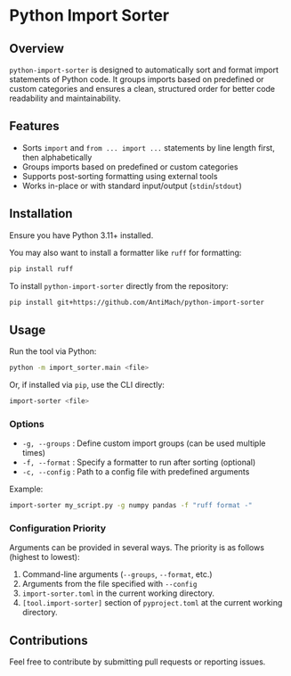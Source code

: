 # Python Import Sorter

## Overview

`python-import-sorter` is designed to automatically sort and format import statements of Python code.
It groups imports based on predefined or custom categories and ensures a clean, structured order for better code readability and maintainability.

## Features

- Sorts `import` and `from ... import ...` statements by line length first, then alphabetically  
- Groups imports based on predefined or custom categories  
- Supports post-sorting formatting using external tools  
- Works in-place or with standard input/output (`stdin`/`stdout`)


## Installation

Ensure you have Python 3.11+ installed.

You may also want to install a formatter like `ruff` for formatting:

```sh
pip install ruff
```

To install `python-import-sorter` directly from the repository:

```sh
pip install git+https://github.com/AntiMach/python-import-sorter
```

## Usage

Run the tool via Python:

```sh
python -m import_sorter.main <file>
```

Or, if installed via `pip`, use the CLI directly:

```sh
import-sorter <file>
```

### Options

- `-g, --groups` : Define custom import groups (can be used multiple times)
- `-f, --format` : Specify a formatter to run after sorting (optional)
- `-c, --config` : Path to a config file with predefined arguments

Example:

```sh
import-sorter my_script.py -g numpy pandas -f "ruff format -"
```

### Configuration Priority

Arguments can be provided in several ways. The priority is as follows (highest to lowest):

1. Command-line arguments (`--groups`, `--format`, etc.)
2. Arguments from the file specified with `--config`
3. `import-sorter.toml` in the current working directory.
4. `[tool.import-sorter]` section of `pyproject.toml` at the current working directory.

## Contributions

Feel free to contribute by submitting pull requests or reporting issues.



